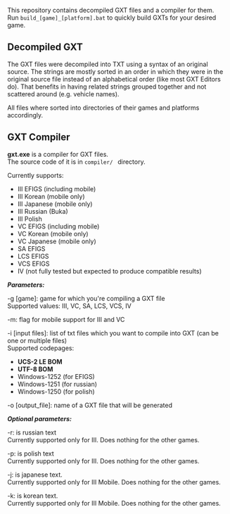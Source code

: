 This repository contains decompiled GXT files and a compiler for them.</br>
Run `build_[game]_[platform].bat` to quickly build GXTs for your desired game.

## Decompiled GXT
The GXT files were decompiled into TXT using a syntax of an original source. The strings are mostly sorted in an order in which they were in the original source file instead of an alphabetical order (like most GXT Editors do). That benefits in having related strings grouped together and not scattered around (e.g. vehicle names).


All files where sorted into directories of their games and platforms accordingly.

## GXT Compiler
**gxt.exe** is a compiler for GXT files.</br>
The source code of it is in `compiler/ ` directory.

Currently supports:
* III EFIGS (including mobile)
* III Korean (mobile only)
* III Japanese (mobile only)
* III Russian (Buka)
* III Polish
* VC EFIGS (including mobile)
* VC Korean (mobile only)
* VC Japanese (mobile only)
* SA EFIGS
* LCS EFIGS
* VCS EFIGS
* IV (not fully tested but expected to produce compatible results)

***Parameters:***

-g [game]: game for which you're compiling a GXT file</br>
Supported values: III, VC, SA, LCS, VCS, IV

-m: flag for mobile support for III and VC


-i [input files]: list of txt files which you want to compile into GXT (can be one or multiple files)</br>
Supported codepages:</br>
- **UCS-2 LE BOM**</br>
- **UTF-8 BOM**</br>
- Windows-1252 (for EFIGS)</br>
- Windows-1251 (for russian)</br>
- Windows-1250 (for polish)

-o [output_file]: name of a GXT file that will be generated


***Optional parameters:***

-r: is russian text</br>
Currently supported only for III. Does nothing for the other games.

-p: is polish text</br>
Currently supported only for III. Does nothing for the other games.

-j: is japanese text.</br>
Currently supported only for III Mobile. Does nothing for the other games.

-k: is korean text.</br>
Currently supported only for III Mobile. Does nothing for the other games.